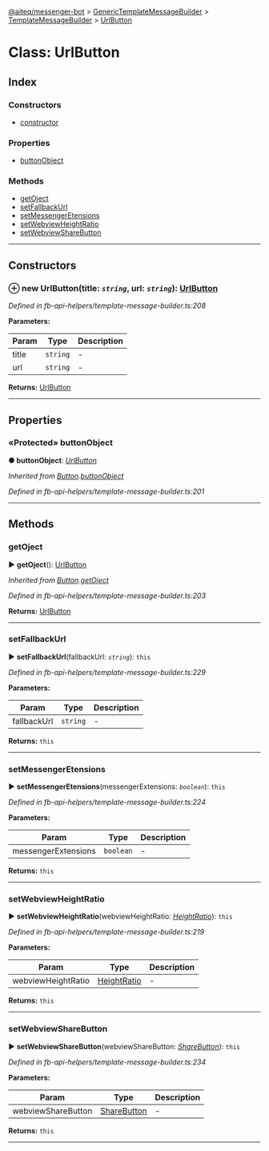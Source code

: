 [@aiteq/messenger-bot](../README.md) > [GenericTemplateMessageBuilder](../classes/generictemplatemessagebuilder.md) > [TemplateMessageBuilder](../modules/generictemplatemessagebuilder.templatemessagebuilder.md) > [UrlButton](../classes/generictemplatemessagebuilder.templatemessagebuilder.urlbutton.md)



# Class: UrlButton

## Index

### Constructors

* [constructor](generictemplatemessagebuilder.templatemessagebuilder.urlbutton.md#constructor)


### Properties

* [buttonObject](generictemplatemessagebuilder.templatemessagebuilder.urlbutton.md#buttonobject)


### Methods

* [getOject](generictemplatemessagebuilder.templatemessagebuilder.urlbutton.md#getoject)
* [setFallbackUrl](generictemplatemessagebuilder.templatemessagebuilder.urlbutton.md#setfallbackurl)
* [setMessengerEtensions](generictemplatemessagebuilder.templatemessagebuilder.urlbutton.md#setmessengeretensions)
* [setWebviewHeightRatio](generictemplatemessagebuilder.templatemessagebuilder.urlbutton.md#setwebviewheightratio)
* [setWebviewShareButton](generictemplatemessagebuilder.templatemessagebuilder.urlbutton.md#setwebviewsharebutton)



---
## Constructors
<a id="constructor"></a>


### ⊕ **new UrlButton**(title: *`string`*, url: *`string`*): [UrlButton](generictemplatemessagebuilder.templatemessagebuilder.urlbutton.md)



*Defined in fb-api-helpers/template-message-builder.ts:208*



**Parameters:**

| Param | Type | Description |
| ------ | ------ | ------ |
| title | `string`   |  - |
| url | `string`   |  - |





**Returns:** [UrlButton](generictemplatemessagebuilder.templatemessagebuilder.urlbutton.md)

---


## Properties
<a id="buttonobject"></a>

### «Protected» buttonObject

**●  buttonObject**:  *[UrlButton](../interfaces/send.urlbutton.md)* 

*Inherited from [Button](templatemessagebuilder.button.md).[buttonObject](templatemessagebuilder.button.md#buttonobject)*

*Defined in fb-api-helpers/template-message-builder.ts:201*





___


## Methods
<a id="getoject"></a>

###  getOject

► **getOject**(): [UrlButton](../interfaces/send.urlbutton.md)




*Inherited from [Button](templatemessagebuilder.button.md).[getOject](templatemessagebuilder.button.md#getoject)*

*Defined in fb-api-helpers/template-message-builder.ts:203*





**Returns:** [UrlButton](../interfaces/send.urlbutton.md)





___

<a id="setfallbackurl"></a>

###  setFallbackUrl

► **setFallbackUrl**(fallbackUrl: *`string`*): `this`




*Defined in fb-api-helpers/template-message-builder.ts:229*



**Parameters:**

| Param | Type | Description |
| ------ | ------ | ------ |
| fallbackUrl | `string`   |  - |





**Returns:** `this`





___

<a id="setmessengeretensions"></a>

###  setMessengerEtensions

► **setMessengerEtensions**(messengerExtensions: *`boolean`*): `this`




*Defined in fb-api-helpers/template-message-builder.ts:224*



**Parameters:**

| Param | Type | Description |
| ------ | ------ | ------ |
| messengerExtensions | `boolean`   |  - |





**Returns:** `this`





___

<a id="setwebviewheightratio"></a>

###  setWebviewHeightRatio

► **setWebviewHeightRatio**(webviewHeightRatio: *[HeightRatio](../modules/webview.heightratio.md)*): `this`




*Defined in fb-api-helpers/template-message-builder.ts:219*



**Parameters:**

| Param | Type | Description |
| ------ | ------ | ------ |
| webviewHeightRatio | [HeightRatio](../modules/webview.heightratio.md)   |  - |





**Returns:** `this`





___

<a id="setwebviewsharebutton"></a>

###  setWebviewShareButton

► **setWebviewShareButton**(webviewShareButton: *[ShareButton](../modules/webview.sharebutton.md)*): `this`




*Defined in fb-api-helpers/template-message-builder.ts:234*



**Parameters:**

| Param | Type | Description |
| ------ | ------ | ------ |
| webviewShareButton | [ShareButton](../modules/webview.sharebutton.md)   |  - |





**Returns:** `this`





___


